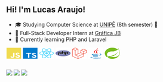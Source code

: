 ## Hi! I'm Lucas Araujo!
- 🎓 Studying Computer Science at [UNIPÊ](https://unipe.com.br/) (8th semester) 🎉
- 💼 Full-Stack Developer Intern at [Gráfica JB](https://www.grafjb.com.br)
- 🔬 Currently learning PHP and Laravel

<div style="display: inline_block">
  <img align="center" alt="Lucas JavaScript" height="30" width="40" src="https://raw.githubusercontent.com/devicons/devicon/master/icons/javascript/javascript-plain.svg">
  <img align="center" alt="Lucas TypeScript" height="30" width="40" src="https://raw.githubusercontent.com/devicons/devicon/master/icons/typescript/typescript-plain.svg">
  <img align="center" alt="Lucas React" height="30" width="40" src="https://raw.githubusercontent.com/devicons/devicon/master/icons/react/react-original.svg">
  <img align="center" alt="Lucas PHP" height="30" width="40" src="https://raw.githubusercontent.com/devicons/devicon/master/icons/php/php-original.svg">
  <img align="center" alt="Lucas Laravel" height="30" width="40" src="https://raw.githubusercontent.com/devicons/devicon/master/icons/laravel/laravel-original.svg">
  <img align="center" alt="Lucas Java" height="30" width="40" src="https://raw.githubusercontent.com/devicons/devicon/master/icons/java/java-original.svg">
  <img align="center" alt="Lucas Spring" height="30" width="40" src="https://raw.githubusercontent.com/devicons/devicon/master/icons/spring/spring-original.svg">  
</div>

##

<div>
    <a href="https://www.linkedin.com/in/lucas-araujo-costa-/" target="_blank"><img src="https://img.shields.io/badge/-LinkedIn-%230077B5?style=for-the-badge&logo=linkedin&logoColor=white"></a>
    <a href="https://discordapp.com/users/seu-usuario" target="_blank"><img src="https://img.shields.io/badge/-Discord-%237289DA?style=for-the-badge&logo=discord&logoColor=white"></a>
    <a href="mailto:lucasaraujo1964@gmail.com"><img src="https://img.shields.io/badge/-Gmail-%23333?style=for-the-badge&logo=gmail&logoColor=white"></a>
</div>
